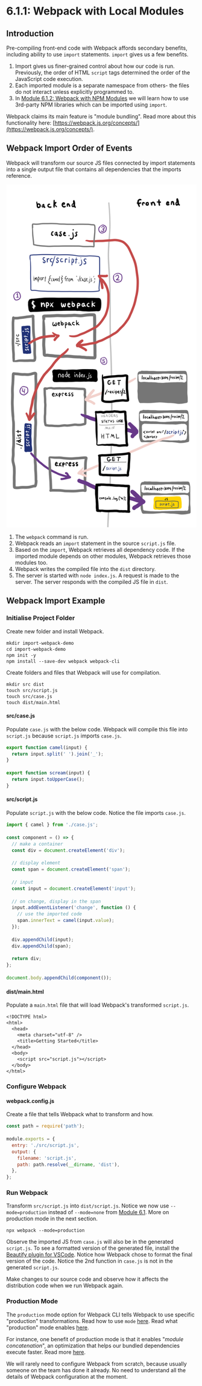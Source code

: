 # 6.1.1: Webpack with Local Modules

## Introduction

Pre-compiling front-end code with Webpack affords secondary benefits, including ability to use `import` statements. `import` gives us a few benefits.

1. Import gives us finer-grained control about how our code is run. Previously, the order of HTML `script` tags determined the order of the JavaScript code execution.
2. Each imported module is a separate namespace from others- the files do not interact unless explicitly programmed to.
3. In [Module 6.1.2: Webpack with NPM Modules](6.1.2-webpack-with-npm-modules.md) we will learn how to use 3rd-party NPM libraries which can be imported using `import`.

Webpack claims its main feature is "module bundling". Read more about this functionality here: [https://webpack.js.org/concepts/](https://webpack.js.org/concepts/).

## Webpack Import Order of Events

Webpack will transform our source JS files connected by import statements into a single output file that contains all dependencies that the imports reference.

![](../../.gitbook/assets/webpack-import-2.jpg)

1. The `webpack` command is run.
2. Webpack reads an `import` statement in the source `script.js` file.
3. Based on the `import`, Webpack retrieves all dependency code. If the imported module depends on other modules, Webpack retrieves those modules too.
4. Webpack writes the compiled file into the `dist` directory.
5. The server is started with `node index.js`. A request is made to the server. The server responds with the compiled JS file in `dist`.

## Webpack Import Example

### Initialise Project Folder

Create new folder and install Webpack.

```text
mkdir import-webpack-demo
cd import-webpack-demo
npm init -y
npm install --save-dev webpack webpack-cli
```

Create folders and files that Webpack will use for compilation.

```text
mkdir src dist
touch src/script.js
touch src/case.js
touch dist/main.html
```

#### src/case.js

Populate `case.js` with the below code. Webpack will compile this file into `script.js` because `script.js` imports `case.js`.

```javascript
export function camel(input) {
  return input.split(' ').join('_');
}

export function scream(input) {
  return input.toUpperCase();
}
```

#### src/script.js

Populate `script.js` with the below code. Notice the file imports `case.js`.

```javascript
import { camel } from './case.js';

const component = () => {
  // make a container
  const div = document.createElement('div');

  // display element
  const span = document.createElement('span');

  // input
  const input = document.createElement('input');

  // on change, display in the span
  input.addEventListener('change', function () {
    // use the imported code
    span.innerText = camel(input.value);
  });

  div.appendChild(input);
  div.appendChild(span);

  return div;
};

document.body.appendChild(component());
```

#### dist/main.html

Populate a `main.html` file that will load Webpack's transformed `script.js`.

```markup
<!DOCTYPE html>
<html>
  <head>
    <meta charset="utf-8" />
    <title>Getting Started</title>
  </head>
  <body>
    <script src="script.js"></script>
  </body>
</html>
```

### Configure Webpack

#### webpack.config.js

Create a file that tells Webpack what to transform and how.

```javascript
const path = require('path');

module.exports = {
  entry: './src/script.js',
  output: {
    filename: 'script.js',
    path: path.resolve(__dirname, 'dist'),
  },
};
```

### Run Webpack

Transform `src/script.js` into `dist/script.js`. Notice we now use `--mode=production` instead of `--mode=none` from [Module 6.1](./#run-webpack). More on production mode in the next section.

```text
npx webpack --mode=production
```

Observe the imported JS from `case.js` will also be in the generated `script.js`. To see a formatted version of the generated file, install the [Beautify plugin for VSCode](https://marketplace.visualstudio.com/items?itemName=HookyQR.beautify). Notice how Webpack chose to format the final version of the code. Notice the 2nd function in `case.js` is not in the generated `script.js`.

Make changes to our source code and observe how it affects the distribution code when we run Webpack again.

### Production Mode

The `production` mode option for Webpack CLI tells Webpack to use specific "production" transformations. Read how to use `mode` [here](https://webpack.js.org/configuration/mode/). Read what "production" mode enables [here](https://webpack.js.org/configuration/mode/#usage).

For instance, one benefit of production mode is that it enables "_module concatenation_", an optimization that helps our bundled dependencies execute faster. Read more [here](https://webpack.js.org/plugins/module-concatenation-plugin/).

We will rarely need to configure Webpack from scratch, because usually someone on the team has done it already. No need to understand all the details of Webpack configuration at the moment.

